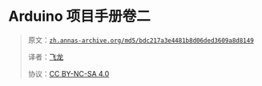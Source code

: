 # Arduino 项目手册卷二

> 原文：[`zh.annas-archive.org/md5/bdc217a3e4481b8d06ded3609a8d8149`](https://zh.annas-archive.org/md5/bdc217a3e4481b8d06ded3609a8d8149)
> 
> 译者：[飞龙](https://github.com/wizardforcel)
> 
> 协议：[CC BY-NC-SA 4.0](http://creativecommons.org/licenses/by-nc-sa/4.0/)